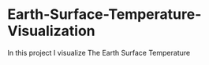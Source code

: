 # Earth-Surface-Temperature-Visualization
In this project  I visualize The Earth Surface Temperature

